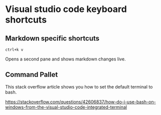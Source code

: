 # Visual studio code keyboard shortcuts #

## Markdown specific shortcuts ##

`ctrl+k v ` 

Opens a second pane and shows markdown changes live. 


## Command Pallet 

This stack overflow article shows you how to set the default terminal to bash. 

https://stackoverflow.com/questions/42606837/how-do-i-use-bash-on-windows-from-the-visual-studio-code-integrated-terminal
